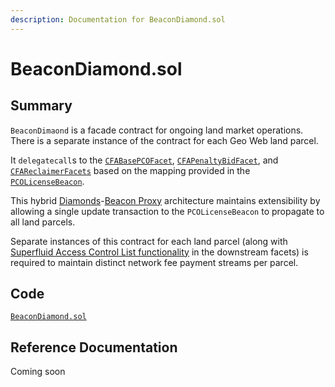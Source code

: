 ```yaml
---
description: Documentation for BeaconDiamond.sol
---
```


# BeaconDiamond.sol

## Summary

`BeaconDimaond` is a facade contract for ongoing land market operations. There is a separate instance of the contract for each Geo Web land parcel.

It `delegatecall`s to the [`CFABasePCOFacet`](cfabasepcofacet.sol.md), [`CFAPenaltyBidFacet`](cfapenaltybidfacet.sol.md), and [`CFAReclaimerFacets`](cfareclaimerfacet.sol.md) based on the mapping provided in the [`PCOLicenseBeacon`](pcolicensebeacon.sol.md).&#x20;

This hybrid [Diamonds](standards-and-protocols/diamonds-multi-facet-proxy-eip-2535.md)-[Beacon Proxy](standards-and-protocols/beacon-proxy.md) architecture maintains extensibility by allowing a single update transaction to the `PCOLicenseBeacon` to propagate to all land parcels.

Separate instances of this contract for each land parcel (along with [Superfluid Access Control List functionality](https://docs.superfluid.finance/superfluid/developers/constant-flow-agreement-cfa/cfa-access-control-list-acl) in the downstream facets) is required to maintain distinct network fee payment streams per parcel.

## Code

[`BeaconDiamond.sol`](https://github.com/Geo-Web-Project/core-contracts/blob/main/contracts/beacon-diamond/BeaconDiamond.sol)&#x20;

## Reference Documentation

Coming soon
